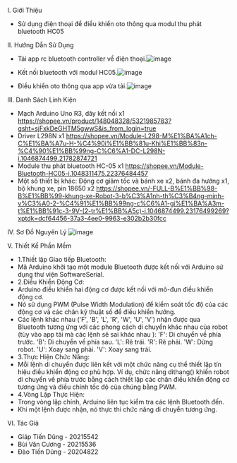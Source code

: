 I. Giới Thiệu  
- Sử dụng điện thoại để điều khiển oto thông qua modul thu phát bluetooth HC05 

II. Hướng Dẫn Sử Dụng 
- Tải app rc bluetooth controller về điện thoại.![image](https://github.com/TienDung2003/BTL-he-nhung/assets/128325350/6873cb9e-65d4-4e03-be7a-e19884be97f0)

- Kết nối bluetooth với modul HC05.![image](https://github.com/TienDung2003/BTL-he-nhung/assets/128325350/f776a7d4-8486-4e17-b36a-1475211f640e)

- Điều khiển oto thông qua app vừa tải.![image](https://github.com/TienDung2003/BTL-he-nhung/assets/128325350/b9e9260d-fbe5-455f-9c32-ba7cdf5873a9)

 III. Danh Sách Linh Kiện
- Mạch Arduino Uno R3, dây kết nối x1 https://shopee.vn/product/148048328/5321985783?gsht=sjFxkDeGHTM5gwwS&is_from_login=true
- Driver L298N x1 https://shopee.vn/Module-L298-M%E1%BA%A1ch-C%E1%BA%A7u-H-%C4%90i%E1%BB%81u-Khi%E1%BB%83n-%C4%90%E1%BB%99ng-C%C6%A1-DC-L298N-i.1046874499.21782874721
- Module thu phát bluetooth HC-05 x1 https://shopee.vn/Module-Bluetooth-HC05-i.1048311475.22376484457
- Một số thiết bị khác: Động cơ giảm tốc và bánh xe x2, bánh đa hướng x1, bộ khung xe, pin 18650 x2 https://shopee.vn/-FULL-B%E1%BB%98-B%E1%BB%99-khung-xe-Robot-3-b%C3%A1nh-th%C3%B4ng-minh-v%C3%A0-2-%C4%91%E1%BB%99ng-c%C6%A1-gi%E1%BA%A3m-t%E1%BB%91c-3-9V-(2-tr%E1%BB%A5c)-i.1046874499.23176499269?xptdk=dcf64456-37a3-4ee0-9963-e302b2b30fcc
 
IV. Sơ Đồ Nguyên Lý
![image](https://github.com/TienDung2003/BTL-he-nhung/assets/128325350/7701fd1e-1533-4d5a-936e-f324641ddc87)

V. Thiết Kế Phần Mềm
 - 1.Thiết lập Giao tiếp Bluetooth:
  - Mã Arduino khởi tạo một module Bluetooth được kết nối với Arduino sử dụng thư viện SoftwareSerial.
 - 2.Điều Khiển Động Cơ:
  - Arduino điều khiển hai động cơ được kết nối với mô-đun điều khiển động cơ.
  - Nó sử dụng PWM (Pulse Width Modulation) để kiểm soát tốc độ của các động cơ và các chân kỹ thuật số để điều khiển hướng.
  - Các lệnh khác nhau ('F', 'B', 'L', 'R', 'W', 'U', 'V') nhận được qua Bluetooth tương ứng với các phong cách di chuyển khác nhau của robot (tùy vào app tải mà các lệnh sẽ sai khác nhau ):
'F': Di chuyển về phía trước.
'B': Di chuyển về phía sau.
'L': Rẽ trái.
'R': Rẽ phải.
'W': Dừng robot.
'U': Xoay sang phải.
'V': Xoay sang trái.
 - 3.Thực Hiện Chức Năng:
  - Mỗi lệnh di chuyển được liên kết với một chức năng cụ thể thiết lập tín hiệu điều khiển động cơ phù hợp.
 Ví dụ, chức năng dithang() khiến robot di chuyển về phía trước bằng cách thiết lập các chân điều khiển động cơ tương ứng và điều chỉnh tốc độ của chúng bằng PWM.
 - 4.Vòng Lặp Thực Hiện:
  - Trong vòng lặp chính, Arduino liên tục kiểm tra các lệnh Bluetooth đến.
  - Khi một lệnh được nhận, nó thực thi chức năng di chuyển tương ứng.

VI. Tác Giả
 - Giáp Tiến Dũng - 20215542
 - Bùi Văn Cương - 20215536
 - Đào Tiến Dũng - 20204822
